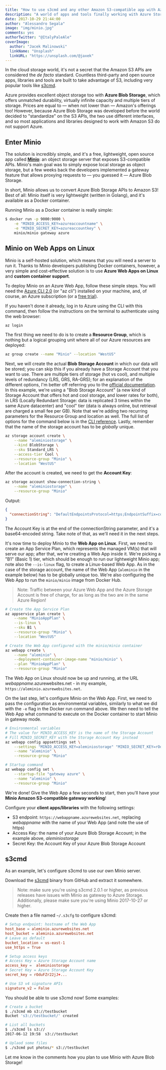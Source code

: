 ```yaml
---
title: "How to use s3cmd and any other Amazon S3-compatible app with Azure Blob Storage"
description: "A world of apps and tools finally working with Azure Storage, in just 5 minutes!"
date: 2017-10-29 21:44:00
author: "Alessandro Segala"
image: "img/minio.jpg"
comments: yes
authorTwitter: "@ItalyPaleAle"
coverImage:
  author: "Jacek Malinowski"
  linkName: "Unsplash"
  linkURL: "https://unsplash.com/@jaxek"
---
```


In the cloud storage world, it's not a secret that the Amazon S3 APIs are considered the *de facto* standard. Countless third-party and open source apps, libraries and tools are built to take advantage of S3, including very popular tools like [s3cmd](https://github.com/s3tools/s3cmd).

Azure provides excellent object storage too with **Azure Blob Storage**, which offers unmatched durability, virtually infinite capacity and multiple tiers of storage. Prices are equal to — when not lower than — Amazon's offerings too! However, because Azure Blob Storage was developed before the world decided to "standardize" on the S3 APIs, the two use different interfaces, and so most applications and libraries designed to work with Amazon S3 do not support Azure.

## Enter Minio

The solution is incredibly simple, and it's a free, lightweight, open source app called **[Minio](https://minio.io/)**: an object storage server that exposes S3-compatible APIs. Minio's main goal was to simply expose local storage as object storage, but a few weeks back the developers implemented a gateway feature that allows proxying requests to — you guessed it — Azure Blob Storage.

In short, Minio allows us to convert Azure Blob Storage APIs to Amazon S3! Best of all: Minio itself is very lightweight (written in Golang), and it's available as a Docker container.

Running Minio as a Docker container is really simple:

````bash
$ docker run -p 9000:9000 \
    -e "MINIO_ACCESS_KEY=azureaccountname" \
    -e "MINIO_SECRET_KEY=azureaccountkey" \
    minio/minio gateway azure
````

## Minio on Web Apps on Linux

Minio is a self-hosted solution, which means that you will need a server to run it. Thanks to Minio developers publishing Docker containers, however, a very simple and cost-effective solution is to use **Azure Web Apps on Linux** and **custom container support**.

To deploy Minio on an Azure Web App, follow these simple steps. You will need the [Azure CLI 2.0](https://docs.microsoft.com/en-us/cli/azure/install-azure-cli) (or "az cli") installed on your machine, and, of course, an Azure subscription (or a [free trial](http://azure.com/free)).

If you haven't done it already, log in to Azure using the CLI with this command, then follow the instructions on the terminal to authenticate using the web browser:

````bash
az login
````

The first thing we need to do is to create a **Resource Group**, which is nothing but a logical grouping unit where all of our Azure resources are deployed:

````bash
az group create --name "Minio" --location "WestUS"
````

Next, we will create the actual **Blob Storage Account** in which our data will be stored; you can skip this if you already have a Storage Account that you want to use. There are multiple tiers of storage (hot vs cool), and multiple levels of redundancy (LRS, GRS, RA-GRS); for an explanation of the different options, I'm better off referring you to the [official documentation](https://docs.microsoft.com/en-us/azure/storage/storage-blob-storage-tiers). In this example, we're using a "Blob Storage Account" (a new kind of Storage Account that offers hot and cool storage, and lower rates for both), in LRS (Locally Redundant Storage: data is replicated 3 times within the same Azure datacenter) and "cool" tier (data is always online, but retrieval are charged a small fee per GB). Note that we're adding two recurring parameters for the Resource Group and location as well. The full list of options for the command below is in the [CLI reference](https://docs.microsoft.com/en-us/cli/azure/storage/account#create). Lastly, remember that the name of the storage account has to be *globally* unique.

````bash
az storage account create \
    --name "aleminiostorage" \
    --kind BlobStorage \
    --sku Standard_LRS \
    --access-tier Cool \
    --resource-group "Minio" \
    --location "WestUS"
````

After the account is created, we need to get the **Account Key**:

````bash
az storage account show-connection-string \
    --name "aleminiostorage" \
    --resource-group "Minio"
````

Output:

````json
{
  "connectionString": "DefaultEndpointsProtocol=https;EndpointSuffix=core.windows.net;AccountName=aleminiostorage;AccountKey=rOduFZr22jJ+..."
}
````

The Account Key is at the end of the connectionString parameter, and it's a base64-encoded string. Take note of that, as we'll need it in the next steps.

It's now time to deploy Minio to the **Web App on Linux**. First, we need to create an App Service Plan, which represents the managed VM(s) that will serve our app; after that, we're creating a Web App inside it. We're picking a "B1" (Basic 1) tier, which should be enough to run our lightweight Minio app; note also the `--is-linux` flag, to create a Linux-based Web App. As in the case of the storage account, the name of the Web App (`aleminio` in the example below) has to be globally unique too. We're also configuring the Web App to run the `minio/minio` image from Docker Hub.

> Note: Traffic between your Azure Web App and the Azure Storage Account is free of charge, for as long as the two are in the same Azure Region!

````bash
# Create the App Service Plan
az appservice plan create \
    --name "MinioAppPlan" \
    --is-linux \
    --sku B1 \
    --resource-group "Minio" \
    --location "WestUS"

# Create the Web App configured with the minio/minio container
az webapp create \
    --name "aleminio" \
    --deployment-container-image-name "minio/minio" \
    --plan "MinioAppPlan" \
    --resource-group "Minio"
````

The Web App on Linux should now be up and running, at the URL *webappname*.azurewebsites.net - in my example, `https://aleminio.azurewebsites.net`.

On the last step, let's configure Minio on the Web App. First, we need to pass the configuration as environmental variables, similarly to what we did with the `-e` flag in the Docker run command above. We then need to tell the Web App what command to execute on the Docker container to start Minio in gateway mode.

````bash
# Environmental variables
# The value for MINIO_ACCESS_KEY is the name of the Storage Account
# Fill MINIO_SECRET_KEY with the Storage Account Key instead
az webapp config appsettings set \
    --settings "MINIO_ACCESS_KEY=aleminiostorage" "MINIO_SECRET_KEY=rOduFZr22jJ+..." "PORT=9000" \
    --name "aleminio" \
    --resource-group "Minio"

# Startup command
az webapp config set \
    --startup-file "gateway azure" \
    --name "aleminio" \
    --resource-group "Minio"
````

We're done! Give the Web App a few seconds to start, then you'll have your **Minio Amazon S3-compatible gateway working**!

Configure your **client apps/libraries** with the following settings:

- S3 endpoint: `https://webappname.azurewebsites.net`, replacing *webappname* with the name of your Web App (and note the use of https)
- Access Key: the name of your Azure Blob Storage Account; in the example above, *aleminiostorage*
- Secret Key: the Account Key of your Azure Blob Storage Account

## s3cmd

As an example, let's configure s3cmd to use our own Minio server.

Download the [s3cmd](https://github.com/s3tools/s3cmd/releases) binary from GitHub and extract it somewhere.

> Note: make sure you're using s3cmd 2.0.1 or higher, as previous releases have issues with Minio as gateway to Azure Storage. Additionally, please make sure you're using Minio 2017-10-27 or higher.

Create then a file named `~/.s3cfg` to configure s3cmd:

````conf
# Setup endpoint: hostname of the Web App
host_base = aleminio.azurewebsites.net
host_bucket = aleminio.azurewebsites.net
# Leave as default
bucket_location = us-east-1
use_https = True

# Setup access keys
# Access Key = Azure Storage Account name
access_key =  aleminiostorage
# Secret Key = Azure Storage Account Key
secret_key = rOduFZr22jJ+...

# Use S3 v4 signature APIs
signature_v2 = False
````

You should be able to use s3cmd now! Some examples:

````bash
# Create a bucket
$ ./s3cmd mb s3://testbucket
Bucket 's3://testbucket/' created

# List all buckets
$ ./s3cmd ls s3://
2017-06-12 19:58  s3://testbucket

# Uplaod some files
$ ./s3cmd put photos/* s3://testbucket
````

Let me know in the comments how you plan to use Minio with Azure Blob Storage!
